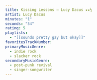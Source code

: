 ```yaml
---
title: Kissing Lessons — Lucy Dacus ★★½
artist: Lucy Dacus
minutes: "1"
seconds: "54"
rating: 5
playlists:
  - "[[sounds pretty gay but okay]]"
favoritesTrackNumber:
primaryMusicGenre:
  - indie rock
  - slacker rock
secondaryMusicGenre:
  - post-punk revival
  - singer-songwriter
---
```

